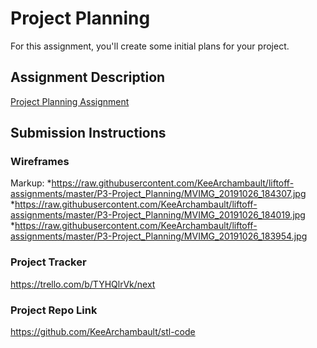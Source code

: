 # Project Planning
For this assignment, you'll create some initial plans for your project.

## Assignment Description
[Project Planning Assignment](https://education.launchcode.org/liftoff/modules/assignments/project-planning)

## Submission Instructions

### Wireframes

Markup: *https://raw.githubusercontent.com/KeeArchambault/liftoff-assignments/master/P3-Project_Planning/MVIMG_20191026_184307.jpg
*https://raw.githubusercontent.com/KeeArchambault/liftoff-assignments/master/P3-Project_Planning/MVIMG_20191026_184019.jpg
*https://raw.githubusercontent.com/KeeArchambault/liftoff-assignments/master/P3-Project_Planning/MVIMG_20191026_183954.jpg


### Project Tracker

https://trello.com/b/TYHQlrVk/next

### Project Repo Link

https://github.com/KeeArchambault/stl-code
